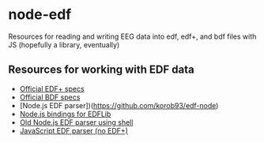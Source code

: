 # node-edf
Resources for reading and writing EEG data into edf, edf+, and bdf files with JS (hopefully a library, eventually)

## Resources for working with EDF data
- [Official EDF+ specs](https://www.edfplus.info/)
- [Official BDF specs](https://www.biosemi.com/faq/file_format.htm)
- [Node.js EDF parser])(https://github.com/korob93/edf-node)
- [Node.js bindings for EDFLib](https://github.com/maxsivkov/node-edflib)
- [Old Node.js EDF parser using shell](https://github.com/rjp/edf-nodejs)
- [JavaScript EDF parser (no EDF+)](https://github.com/Pixpipe/edfdecoder)


